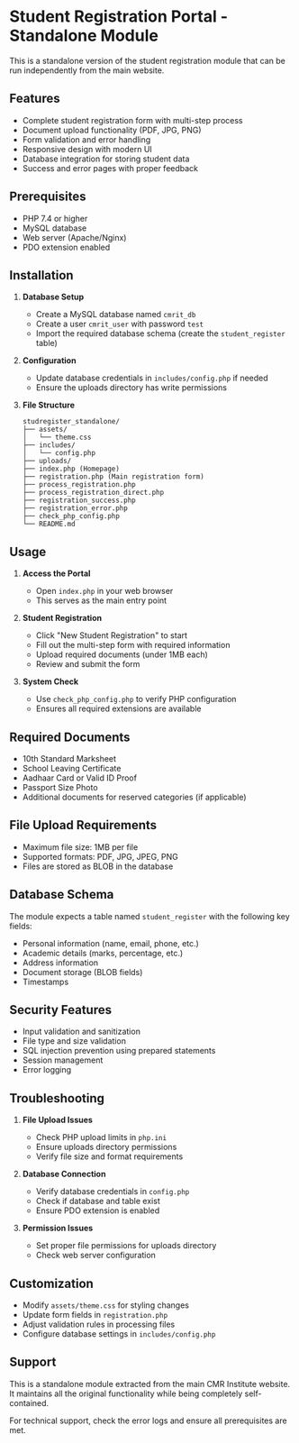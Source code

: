# Student Registration Portal - Standalone Module

This is a standalone version of the student registration module that can be run independently from the main website.

## Features

- Complete student registration form with multi-step process
- Document upload functionality (PDF, JPG, PNG)
- Form validation and error handling
- Responsive design with modern UI
- Database integration for storing student data
- Success and error pages with proper feedback

## Prerequisites

- PHP 7.4 or higher
- MySQL database
- Web server (Apache/Nginx)
- PDO extension enabled

## Installation

1. **Database Setup**
   - Create a MySQL database named `cmrit_db`
   - Create a user `cmrit_user` with password `test`
   - Import the required database schema (create the `student_register` table)

2. **Configuration**
   - Update database credentials in `includes/config.php` if needed
   - Ensure the uploads directory has write permissions

3. **File Structure**
   ```
   studregister_standalone/
   ├── assets/
   │   └── theme.css
   ├── includes/
   │   └── config.php
   ├── uploads/
   ├── index.php (Homepage)
   ├── registration.php (Main registration form)
   ├── process_registration.php
   ├── process_registration_direct.php
   ├── registration_success.php
   ├── registration_error.php
   ├── check_php_config.php
   └── README.md
   ```

## Usage

1. **Access the Portal**
   - Open `index.php` in your web browser
   - This serves as the main entry point

2. **Student Registration**
   - Click "New Student Registration" to start
   - Fill out the multi-step form with required information
   - Upload required documents (under 1MB each)
   - Review and submit the form

3. **System Check**
   - Use `check_php_config.php` to verify PHP configuration
   - Ensures all required extensions are available

## Required Documents

- 10th Standard Marksheet
- School Leaving Certificate  
- Aadhaar Card or Valid ID Proof
- Passport Size Photo
- Additional documents for reserved categories (if applicable)

## File Upload Requirements

- Maximum file size: 1MB per file
- Supported formats: PDF, JPG, JPEG, PNG
- Files are stored as BLOB in the database

## Database Schema

The module expects a table named `student_register` with the following key fields:
- Personal information (name, email, phone, etc.)
- Academic details (marks, percentage, etc.)
- Address information
- Document storage (BLOB fields)
- Timestamps

## Security Features

- Input validation and sanitization
- File type and size validation
- SQL injection prevention using prepared statements
- Session management
- Error logging

## Troubleshooting

1. **File Upload Issues**
   - Check PHP upload limits in `php.ini`
   - Ensure uploads directory permissions
   - Verify file size and format requirements

2. **Database Connection**
   - Verify database credentials in `config.php`
   - Check if database and table exist
   - Ensure PDO extension is enabled

3. **Permission Issues**
   - Set proper file permissions for uploads directory
   - Check web server configuration

## Customization

- Modify `assets/theme.css` for styling changes
- Update form fields in `registration.php`
- Adjust validation rules in processing files
- Configure database settings in `includes/config.php`

## Support

This is a standalone module extracted from the main CMR Institute website. It maintains all the original functionality while being completely self-contained.

For technical support, check the error logs and ensure all prerequisites are met. 